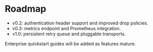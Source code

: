 # Roadmap

- v0.2: authentication header support and improved drop policies.
- v0.3: metrics endpoint and Prometheus integration.
- v1.0: persistent retry queue and pluggable transports.

Enterprise quickstart guides will be added as features mature.
